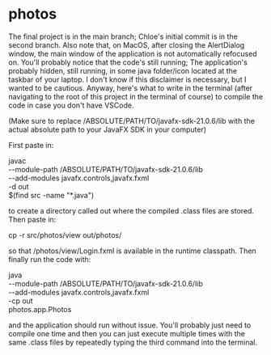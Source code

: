 
# photos
The final project is in the main branch; Chloe's initial commit is in the second branch. Also note that, on MacOS, after closing the AlertDialog window, the main window of the application is not automatically refocused on. You'll probably notice that the code's still running; The application's probably hidden, still running, in some java folder/icon located at the taskbar of your laptop. I don't know if this disclaimer is necessary, but I wanted to be cautious. Anyway, here's what to write in the terminal (after navigating to the root of this project in the terminal of course) to compile the code in case you don't have VSCode.

(Make sure to replace /ABSOLUTE/PATH/TO/javafx-sdk-21.0.6/lib with the actual absolute path to your JavaFX SDK in your computer)

First paste in:

javac \
--module-path /ABSOLUTE/PATH/TO/javafx-sdk-21.0.6/lib \
--add-modules javafx.controls,javafx.fxml \
-d out \
$(find src -name "*.java")

to create a directory called out where the compiled .class files are stored. Then paste in:

cp -r src/photos/view out/photos/

so that /photos/view/Login.fxml is available in the runtime classpath. Then finally run the code with:

java \
--module-path /ABSOLUTE/PATH/TO/javafx-sdk-21.0.6/lib \
--add-modules javafx.controls,javafx.fxml \
-cp out \
photos.app.Photos

and the application should run without issue. You'll probably just need to compile one time and then you can just execute multiple times with the same .class files by repeatedly typing the third command into the terminal.

